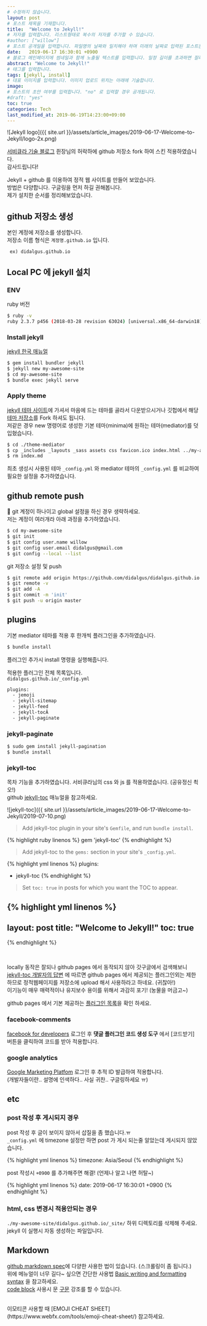 ```yaml
---
# 수정하지 않습니다.
layout: post
# 포스트 제목을 기재합니다.
title:  "Welcome to Jekyll!"
# 저자를 입력합니다. 리스트형태로 복수의 저자를 추가할 수 있습니다.
#author: ["willow"]
# 포스트 공개일을 입력합니다. 파일명의 날짜와 일치해야 하며 미래의 날짜로 입력된 포스트는 공개되지 않습니다.
date:   2019-06-17 16:30:01 +0900
# 블로그 메인페이지에 썸네일과 함께 노출될 텍스트를 입력합니다. 일정 길이를 초과하면 잘려서 표시됩니다.
abstract: "Welcome to Jekyll!"
# 태그를 입력합니다.
tags: [jekyll, install]
# 대표 이미지를 입력합니다. 이미지 업로드 위치는 아래에 기술합니다.
image:
# 포스트의 초안 여부를 입력합니다. "no" 로 입력할 경우 공개됩니다.
#draft: "yes"
toc: true
categories: Tech
last_modified_at: 2019-06-19T14:23:00+09:00
---
```



![Jekyll logo]({{ site.url }}/assets/article_images/2019-06-17-Welcome-to-Jekyll/logo-2x.png)

[서비큐라 기술 블로그](https://subicura.com) 쥔장님의 허락하에 github 저장소 fork 하여 스킨 적용하였습니다.  
감사드립니다!

Jekyll + github 를 이용하여 정적 웹 사이트를 만들어 보았습니다.  
방법은 다양합니다. 구글링을 먼저 하길 권해봅니다.  
제가 설치한 순서를 정리해보았습니다.  

## github 저장소 생성
본인 계정에 저장소를 생성합니다.  
저장소 이름 형식은 `계정명.github.io` 입니다.
```
 ex) didalgus.github.io
```

## Local PC 에 jekyll 설치

### ENV

ruby 버전  
```bash
$ ruby -v
ruby 2.3.7 p456 (2018-03-28 revision 63024) [universal.x86_64-darwin18]
```

### Install jekyll

[jekyll 한국 매뉴얼](http://jekyllrb-ko.github.io/docs/home/)

```bash
$ gem install bundler jekyll
$ jekyll new my-awesome-site
$ cd my-awesome-site
$ bundle exec jekyll serve
```

### Apply theme

[jekyll 테마 사이트](http://jekyllthemes.org/themes/mediator/)에 가셔서 마음에 드는 테마를 골라서 다운받으시거나
깃헙에서 해당 [테마 저장소](https://github.com/dirkfabisch/mediator)를 Fork 하셔도 됩니다.  
저같은 경우 new 명령어로 생성한 기본 테마(minima)에 원하는 테마(mediator)를 덧입혔습니다.

```bash
$ cd ./theme-mediator
$ cp _includes _layouts _sass assets css favicon.ico index.html ../my-awesome-site
$ rm index.md
```


최초 생성시 사용된 테마 `_config.yml` 와 mediator 테마의 `_config.yml` 를 비교하여 필요한 설정을 추가하였습니다.



## github remote push

:cactus: git 계정이 하나이고 global 설정을 하신 경우 생략하세요.  
저는 계정이 여러개라 아래 과정을 추가하였습니다.

```bash
$ cd my-awesome-site
$ git init
$ git config user.name willow
$ git config user.email didalgus@gmail.com
$ git config --local --list
```

git 저장소 설정 및 push  

```bash
$ git remote add origin https://github.com/didalgus/didalgus.github.io.git
$ git remote -v
$ git add -A
$ git commit -m 'init'
$ git push -u origin master
```

## plugins  
기본 mediator 테마를 적용 후 한개씩 플러그인을 추가하였습니다.  

```bash
$ bundle install
```

플러그인 추가시 install 명령을 실행해줍니다.  

적용한 플러그인 전체 목록입니다.   
`didalgus.github.io/_config.yml`  


```bash
plugins:
  - jemoji
  - jekyll-sitemap
  - jekyll-feed
  - jekyll-tocÂ
  - jekyll-paginate
```

### jekyll-paginate

```bash
$ sudo gem install jekyll-pagination
$ bundle install
```

### jekyll-toc

목차 기능을 추가하였습니다. 서비큐라님의 css 와 js 를 적용하였습니다. (공유정신 쵝오!)  
github [jekyll-toc](https://github.com/toshimaru/jekyll-toc) 매뉴얼을 참고하세요.  



![jekyll-toc]({{ site.url }}/assets/article_images/2019-06-17-Welcome-to-Jekyll/2019-07-10.png)



>Add jekyll-toc plugin in your site's `Gemfile`, and run `bundle install`.

{% highlight ruby linenos %}
gem 'jekyll-toc'
{% endhighlight %}

>Add jekyll-toc to the `gems:` section in your site's `_config.yml`.

{% highlight yml linenos %}
plugins:
  - jekyll-toc
{% endhighlight %}

>Set `toc: true` in posts for which you want the TOC to appear.


{% highlight yml linenos %}
---
layout: post
title: "Welcome to Jekyll!"
toc: true
---
{% endhighlight %}

<br>  


locally 동작은 잘되나 github pages 에서 동작되지 않아 갓구글에서 검색해보니   
[jekyll-toc 개발자의 답변](https://github.com/toshimaru/jekyll-toc/issues/29) 에 따르면 github pages 에서 제공되는 플러그인외는 제한하므로 정적웹페이지를 저장소에 upload 해서 사용하라고 하네요. (귀찮아!)  
이기능이 매우 매력적이나 유지보수 용이를 위해서 과감히 포기! (눙물을 머금고~)  

github pages 에서 기본 제공하는 [플러그인 목록](https://help.github.com/en/articles/configuring-jekyll-plugins)을 확인 하세요.


### facebook-comments

[facebook for developers](https://developers.facebook.com/docs/plugins/comments/) 로그인 후 **댓글 플러그인 코드 생성 도구** 에서 [코드받기] 버튼을 클릭하여 코드를 받아 적용합니다.

### google analytics
[Google Marketing Platfom](https://marketingplatform.google.com/about/analytics/) 로그인 후 추적 ID 발급하여 적용합니다.   
(개발자들이란.. 설명에 인색하다.. 사실 귀찬.. 구글링하세요 ㅠ)

## etc

### post 작성 후 게시되지 경우

post 작성 후 글이 보이지 않아서 삽질을 좀 했습니다.ㅠ  
`_config.yml` 에 timezone 설정만 하면 post 가 게시 되는줄 알았는데 게시되지 않았습니다.

{% highlight yml linenos %}
timezone: Asia/Seoul
{% endhighlight %}

post 작성시 `+0900` 를 추가해주면 해결! (언제나 알고 나면 허탈~)

{% highlight yml linenos %}
date:   2019-06-17 16:30:01 +0900
{% endhighlight %}

### html, css 변경시 적용안되는 경우

`./my-awesome-site/didalgus.github.io/_site/` 하위 디렉토리를 삭제해 주세요.  
jekyll 이 실행시 자동 생성하는 파일입니다.



## Markdown

[github markdown spec](https://github.github.com/gfm/)에 다양한 사용한 법이 있습니다. (스크롤링이 좀 됩니다.)  
위에 메뉴얼이 너무 길다~ 싶으면 간단한 사용법 [Basic writing and formatting syntax](https://help.github.com/en/articles/basic-writing-and-formatting-syntax) 을 참고하세요.  
[code block](https://help.github.com/en/articles/creating-and-highlighting-code-blocks) 사용시 문 [구문](https://github.com/github/linguist/blob/master/vendor/README.md) 강조를 할 수 있습니다.   

<br>
이모티콘 사용할 때 [EMOJI CHEAT SHEET](https://www.webfx.com/tools/emoji-cheat-sheet/) 참고하세요.  
